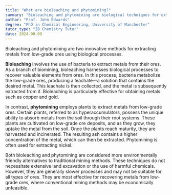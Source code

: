 ```yaml
---
title: "What are bioleaching and phytomining?"
summary: "Bioleaching and phytomining are biological techniques for extracting metals from low-grade ores, utilizing microorganisms and plants, respectively, to recover valuable resources in an environmentally friendly manner."
author: "Prof. John Edwards"
degree: "PhD in Chemical Engineering, University of Manchester"
tutor_type: "IB Chemistry Tutor"
date: 2024-08-09
---
```


Bioleaching and phytomining are two innovative methods for extracting metals from low-grade ores using biological processes.

**Bioleaching** involves the use of bacteria to extract metals from their ores. As a branch of biomining, bioleaching harnesses biological processes to recover valuable elements from ores. In this process, bacteria metabolize the low-grade ores, producing a leachate—a solution that contains the desired metal. This leachate is then collected, and the metal is subsequently extracted from it. Bioleaching is particularly effective for obtaining metals such as copper and gold.

In contrast, **phytomining** employs plants to extract metals from low-grade ores. Certain plants, referred to as hyperaccumulators, possess the unique ability to absorb metals from the soil through their root systems. These plants are cultivated on low-grade ore deposits, and as they grow, they uptake the metal from the soil. Once the plants reach maturity, they are harvested and incinerated. The resulting ash contains a higher concentration of the metal, which can then be extracted. Phytomining is often used for extracting nickel.

Both bioleaching and phytomining are considered more environmentally friendly alternatives to traditional mining methods. These techniques do not necessitate extensive land excavation or the use of harmful chemicals. However, they are generally slower processes and may not be suitable for all types of ores. They are most effective for recovering metals from low-grade ores, where conventional mining methods may be economically unfeasible.
    